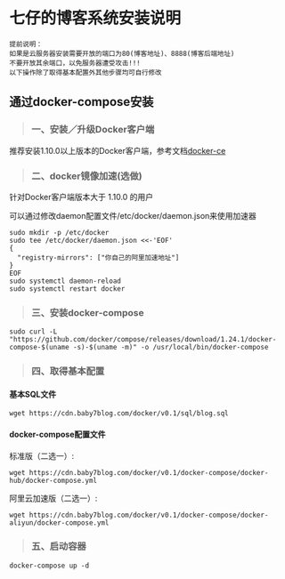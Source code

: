 #  七仔的博客系统安装说明

```
提前说明：
如果是云服务器安装需要开放的端口为80(博客地址)、8888(博客后端地址)
不要开放其余端口，以免服务器遭受攻击!!!
以下操作除了取得基本配置外其他步骤均可自行修改
```

## 通过docker-compose安装

> ### 一、安装／升级Docker客户端

推荐安装1.10.0以上版本的Docker客户端，参考文档[docker-ce](https://developer.aliyun.com/article/110806)

> ### 二、docker镜像加速(选做)

针对Docker客户端版本大于 1.10.0 的用户

可以通过修改daemon配置文件/etc/docker/daemon.json来使用加速器

```
sudo mkdir -p /etc/docker
sudo tee /etc/docker/daemon.json <<-'EOF'
{
  "registry-mirrors": ["你自己的阿里加速地址"]
}
EOF
sudo systemctl daemon-reload
sudo systemctl restart docker
```

> ### 三、安装docker-compose

```
sudo curl -L "https://github.com/docker/compose/releases/download/1.24.1/docker-compose-$(uname -s)-$(uname -m)" -o /usr/local/bin/docker-compose
```

> ### 四、取得基本配置

#### 基本SQL文件

```
wget https://cdn.baby7blog.com/docker/v0.1/sql/blog.sql
```

#### docker-compose配置文件

标准版（二选一）:

```
wget https://cdn.baby7blog.com/docker/v0.1/docker-compose/docker-hub/docker-compose.yml
```

阿里云加速版（二选一）:

```
wget https://cdn.baby7blog.com/docker/v0.1/docker-compose/docker-aliyun/docker-compose.yml
```

> ### 五、启动容器

```
docker-compose up -d
```